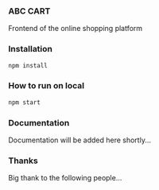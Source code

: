### ABC CART

Frontend of the online shopping platform

### Installation

```bash
npm install
```

### How to run on local

```bash
npm start
```

### Documentation

Documentation will be added here shortly...

### Thanks

Big thank to the following people...
